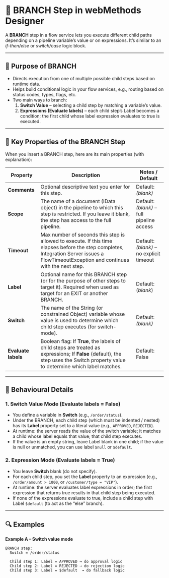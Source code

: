 # 🧭 BRANCH Step in webMethods Designer

A **BRANCH** step in a flow service lets you execute different child paths depending on a pipeline variable’s value or on expressions. It’s similar to an *if-then/else* or *switch/case* logic block.

---

## 🎯 Purpose of BRANCH

- Directs execution from one of multiple possible child steps based on runtime data.
- Helps build conditional logic in your flow services, e.g., routing based on status codes, types, flags, etc.  
- Two main ways to branch:
  1. **Switch Value** – selecting a child step by matching a variable’s value.  
  2. **Expressions (Evaluate labels)** – each child step’s Label becomes a condition; the first child whose label expression evaluates to true is executed. 

---

## 🔧 Key Properties of the BRANCH Step

When you insert a BRANCH step, here are its main properties (with explanation):

| Property            | Description                                                                                     | Notes / Default                                   |
|---------------------|-------------------------------------------------------------------------------------------------|--------------------------------------------------|
| **Comments**         | Optional descriptive text you enter for this step.                                              | Default: *(blank)*                                |
| **Scope**            | The name of a document (IData object) in the pipeline to which this step is restricted. If you leave it blank, the step has access to the full pipeline.| Default: *(blank)* – full pipeline access        |
| **Timeout**          | Max number of seconds this step is allowed to execute. If this time elapses before the step completes, Integration Server issues a FlowTimeoutException and continues with the next step.| Default: *(blank)* – no explicit timeout         |
| **Label**            | Optional name for this BRANCH step (or for the purpose of other steps to target it). Required when used as target for an EXIT or another BRANCH. | Default: $(blank)$                                |
| **Switch**           | The name of the String (or constrained Object) variable whose value is used to determine which child step executes (for switch-mode).  | Default: *(blank)*                                |
| **Evaluate labels**  | Boolean flag: If **True**, the labels of child steps are treated as expressions; If **False** (default), the step uses the Switch property value to determine which label matches.  | Default: False                                    |

---

## 📘 Behavioural Details

### 1. **Switch Value Mode** (Evaluate labels = False)  
- You define a variable in **Switch** (e.g., `/order/status`).  
- Under the BRANCH, each child step (which must be indented / nested) has its **Label** property set to a literal value (e.g., `APPROVED`, `REJECTED`).  
- At runtime: the server reads the value of the switch variable; it matches a child whose label equals that value; that child step executes.  
- If the value is an empty string, leave Label blank in one child; if the value is null or unmatched, you can use label `$null` or `$default`. 

### 2. **Expression Mode** (Evaluate labels = True)  
- You leave **Switch** blank (do not specify).  
- For each child step, you set the **Label** property to an expression (e.g., `/order/amount > 1000`, or `/customer/type = "VIP"`).  
- At runtime: the server evaluates label expressions in order; the first expression that returns true results in that child step being executed.  
- If none of the expressions evaluate to true, include a child step with Label `$default` (to act as the “else” branch). 

---

## 🔍 Examples

**Example A – Switch value mode**  
```text
BRANCH step:
  Switch = /order/status

  Child step 1: Label = APPROVED → do approval logic
  Child step 2: Label = REJECTED → do rejection logic
  Child step 3: Label = $default  → do fallback logic
